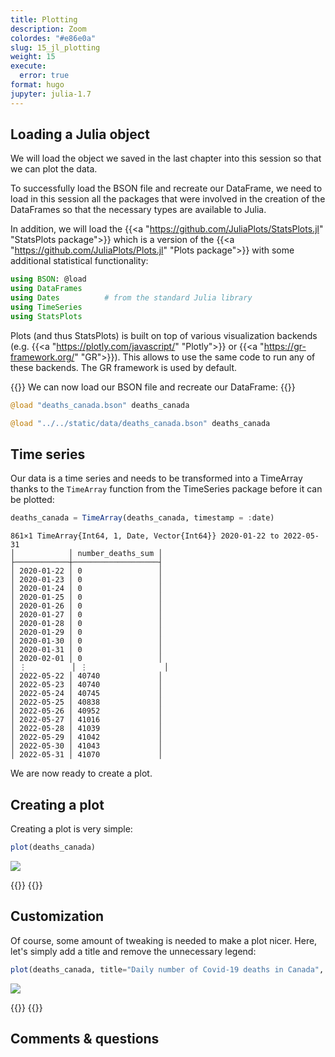 ```yaml
---
title: Plotting
description: Zoom
colordes: "#e86e0a"
slug: 15_jl_plotting
weight: 15
execute:
  error: true
format: hugo
jupyter: julia-1.7
---
```




## Loading a Julia object

We will load the object we saved in the last chapter into this session so that we can plot the data.

To successfully load the BSON file and recreate our DataFrame, we need to load in this session all the packages that were involved in the creation of the DataFrames so that the necessary types are available to Julia.

In addition, we will load the {{<a "https://github.com/JuliaPlots/StatsPlots.jl" "StatsPlots package">}} which is a version of the {{<a "https://github.com/JuliaPlots/Plots.jl" "Plots package">}} with some additional statistical functionality:

``` julia
using BSON: @load
using DataFrames
using Dates          # from the standard Julia library
using TimeSeries
using StatsPlots
```

Plots (and thus StatsPlots) is built on top of various visualization backends (e.g. {{<a "https://plotly.com/javascript/" "Plotly">}} or {{<a "https://gr-framework.org/" "GR">}}). This allows to use the same code to run any of these backends. The GR framework is used by default.

{{<ex>}}
We can now load our BSON file and recreate our DataFrame:
{{</ex>}}

``` julia
@load "deaths_canada.bson" deaths_canada
```

``` julia
@load "../../static/data/deaths_canada.bson" deaths_canada
```

## Time series

Our data is a time series and needs to be transformed into a TimeArray thanks to the `TimeArray` function from the TimeSeries package before it can be plotted:

``` julia
deaths_canada = TimeArray(deaths_canada, timestamp = :date)
```

    861×1 TimeArray{Int64, 1, Date, Vector{Int64}} 2020-01-22 to 2022-05-31
    │            │ number_deaths_sum │
    ├────────────┼───────────────────┤
    │ 2020-01-22 │ 0                 │
    │ 2020-01-23 │ 0                 │
    │ 2020-01-24 │ 0                 │
    │ 2020-01-25 │ 0                 │
    │ 2020-01-26 │ 0                 │
    │ 2020-01-27 │ 0                 │
    │ 2020-01-28 │ 0                 │
    │ 2020-01-29 │ 0                 │
    │ 2020-01-30 │ 0                 │
    │ 2020-01-31 │ 0                 │
    │ 2020-02-01 │ 0                 │
    │ ⋮          │ ⋮                 │
    │ 2022-05-22 │ 40740             │
    │ 2022-05-23 │ 40740             │
    │ 2022-05-24 │ 40745             │
    │ 2022-05-25 │ 40838             │
    │ 2022-05-26 │ 40952             │
    │ 2022-05-27 │ 41016             │
    │ 2022-05-28 │ 41039             │
    │ 2022-05-29 │ 41042             │
    │ 2022-05-30 │ 41043             │
    │ 2022-05-31 │ 41070             │

We are now ready to create a plot.

## Creating a plot

Creating a plot is very simple:

``` julia
plot(deaths_canada)
```

![](15_jl_plotting_files/figure-gfm/cell-5-output-1.svg)

{{<imgmshadow src="/15_jl_plotting_files/figure-gfm/cell-6-output-1.svg" title="" width="%" line-height="2.5rem">}}
{{</imgmshadow>}}

## Customization

Of course, some amount of tweaking is needed to make a plot nicer. Here, let's simply add a title and remove the unnecessary legend:

``` julia
plot(deaths_canada, title="Daily number of Covid-19 deaths in Canada", legend=false)
```

![](15_jl_plotting_files/figure-gfm/cell-6-output-1.svg)

{{<imgmshadow src="/15_jl_plotting_files/figure-gfm/cell-7-output-1.svg" title="" width="%" line-height="2.5rem">}}
{{</imgmshadow>}}

## Comments & questions
